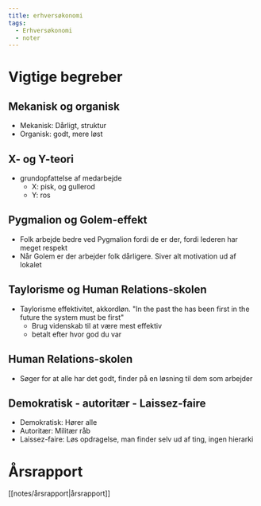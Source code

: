```yaml
---
title: erhversøkonomi
tags:
  - Erhversøkonomi
  - noter
---
```

# Vigtige begreber
## Mekanisk og organisk
- Mekanisk: Dårligt, struktur 
- Organisk: godt, mere løst
## X- og Y-teori
- grundopfattelse af medarbejde
	- X: pisk, og gullerod
	- Y: ros
## Pygmalion og Golem-effekt
- Folk arbejde bedre ved Pygmalion fordi de er der, fordi lederen har meget respekt
- Når Golem er der arbejder folk dårligere. Siver alt motivation ud af lokalet
## Taylorisme og Human Relations-skolen
- Taylorisme effektivitet, akkordløn. "In the past the has been first in the future the system must be first"
	 - Brug videnskab til at være mest effektiv
	 - betalt efter hvor god du var
## Human Relations-skolen
- Søger for at alle har det godt, finder på en løsning til dem som arbejder

## Demokratisk - autoritær - Laissez-faire
- Demokratisk:  Hører alle      
- Autoritær: Militær råb 	
- Laissez-faire: Løs opdragelse, man finder selv ud af ting, ingen hierarki
# Årsrapport
[[notes/årsrapport|årsrapport]]

